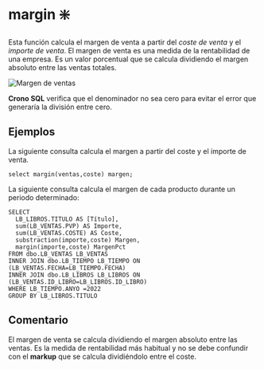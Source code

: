 ﻿---
SidebarGroup: "index-math-functions"
---

# margin ❇️ 

Esta función calcula el margen de venta a partir del *coste de venta* y el *importe de venta*. El margen de venta es una medida de la rentabilidad de una empresa. Es un valor porcentual que se calcula dividiendo el margen absoluto entre las ventas totales.

![Margen de ventas](/images/margen.png)

**Crono SQL** verifica que el denominador no sea cero para evitar el error que generaría la división entre cero.

## Ejemplos

La siguiente consulta calcula el margen a partir del coste y el importe de venta.

``` ShowSql
select margin(ventas,coste) margen;
```


La siguiente consulta calcula el margen de cada producto durante un periodo determinado:

``` CronoSqlSample
SELECT
  LB_LIBROS.TITULO AS [Título],
  sum(LB_VENTAS.PVP) AS Importe,
  sum(LB_VENTAS.COSTE) AS Coste,
  substraction(importe,coste) Margen,
  margin(importe,coste) MargenPct
FROM dbo.LB_VENTAS LB_VENTAS
INNER JOIN dbo.LB_TIEMPO LB_TIEMPO ON (LB_VENTAS.FECHA=LB_TIEMPO.FECHA)
INNER JOIN dbo.LB_LIBROS LB_LIBROS ON (LB_VENTAS.ID_LIBRO=LB_LIBROS.ID_LIBRO)
WHERE LB_TIEMPO.ANYO =2022
GROUP BY LB_LIBROS.TITULO
```


## Comentario

El margen de venta se calcula dividiendo el margen absoluto entre las ventas. Es la medida de rentabilidad más habitual y no se debe confundir con el **markup** que se calcula dividiéndolo entre el coste.







